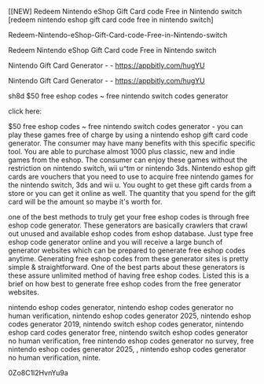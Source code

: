 [[NEW] Redeem Nintendo eShop Gift Card code Free in Nintendo switch [redeem nintendo eshop gift card code free in nintendo switch]

Redeem-Nintendo-eShop-Gift-Card-code-Free-in-Nintendo-switch

Redeem Nintendo eShop Gift Card code Free in Nintendo switch

Nintendo Gift Card Generator - - https://appbitly.com/hugYU

Nintendo Gift Card Generator - - https://appbitly.com/hugYU

sh8d $50 free eshop codes ~ free nintendo switch codes generator

click here:

$50 free eshop codes ~ free nintendo switch codes generator - you can play these games free of charge by using a nintendo eshop gift card code generator. The consumer may have many benefits with this specific specific tool. You are able to purchase almost 1000 plus classic, new and indie games from the eshop. The consumer can enjoy these games without the restriction on nintendo switch, wii u^tm or nintendo 3ds. Nintendo eshop gift cards are vouchers that you need to use to acquire free nintendo games for the nintendo switch, 3ds and wii u. You ought to get these gift cards from a store or you can get it online as well. The quantity that you spend for the gift card will be the amount so maybe it's worth for.

one of the best methods to truly get your free eshop codes is through free eshop code generator. These generators are basically crawlers that crawl out unused and available eshop codes from eshop database. Just type free eshop code generator online and you will receive a large bunch of generator websites which can be prepared to generate free eshop codes anytime. Generating free eshop codes from these generator sites is pretty simple & straightforward. One of the best parts about these generators is these assure unlimited method of having free eshop codes. Listed this is a brief on how best to generate free eshop codes from the free generator websites.

nintendo eshop codes generator, nintendo eshop codes generator no human verification, nintendo eshop codes generator 2025, nintendo eshop codes generator 2019, nintendo switch eshop codes generator, nintendo eshop card codes generator free, nintendo switch eshop codes generator no human verification, free nintendo eshop codes generator no survey, free nintendo eshop codes generator 2025, , nintendo eshop codes generator no human verification, ninte.

0Zo8C1l2HvnYu9a

